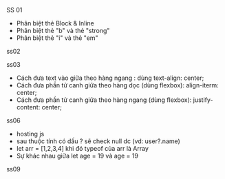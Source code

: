 SS 01
- Phân biệt thẻ Block & Inline
- Phân biệt thẻ "b" và thẻ "strong"
- Phân biệt thẻ "i" và thẻ "em"

ss02

ss03

- Cách đưa text vào giữa theo hàng ngang : dùng text-align: center;
- Cách đưa phần tử canh giữa theo hàng dọc (dùng flexbox): align-iterm: center;
- Cách đưa phần tử canh giữa theo hàng ngang (dùng flexbox): justify-content: center;

ss06

- hosting js
- sau thuộc tính có dấu ? sẽ check null dc (vd: user?.name)
- let arr = [1,2,3,4] khi đó typeof của arr là Array<number>
- Sự khác nhau giữa let age = 19 và age = 19

ss09
